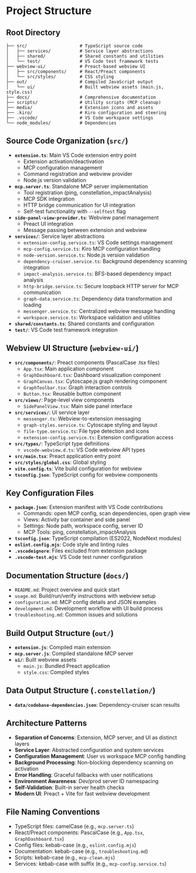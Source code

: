 # Project Structure

## Root Directory
```
├── src/                    # TypeScript source code
│   ├── services/           # Service layer abstractions
│   ├── shared/             # Shared constants and utilities
│   └── test/               # VS Code test framework tests
├── webview-ui/             # Preact-based webview UI
│   ├── src/components/     # React/Preact components
│   └── src/styles/         # CSS styling
├── out/                    # Compiled JavaScript output
│   └── ui/                 # Built webview assets (main.js, style.css)
├── docs/                   # Comprehensive documentation
├── scripts/                # Utility scripts (MCP cleanup)
├── media/                  # Extension icons and assets
├── .kiro/                  # Kiro configuration and steering
├── .vscode/                # VS Code workspace settings
└── node_modules/           # Dependencies
```

## Source Code Organization (`src/`)
- **`extension.ts`**: Main VS Code extension entry point
  - Extension activation/deactivation
  - MCP configuration management
  - Command registration and webview provider
  - Node.js version validation
- **`mcp.server.ts`**: Standalone MCP server implementation
  - Tool registration (ping, constellation_impactAnalysis)
  - MCP SDK integration
  - HTTP bridge communication for UI integration
  - Self-test functionality with `--selftest` flag
- **`side-panel-view-provider.ts`**: Webview panel management
  - Preact UI integration
  - Message passing between extension and webview
- **`services/`**: Service layer abstractions
  - `extension-config.service.ts`: VS Code settings management
  - `mcp-config.service.ts`: Kiro MCP configuration handling
  - `node-version.service.ts`: Node.js version validation
  - `dependency-cruiser.service.ts`: Background dependency scanning integration
  - `impact-analysis.service.ts`: BFS-based dependency impact analysis
  - `http-bridge.service.ts`: Secure loopback HTTP server for MCP communication
  - `graph-data.service.ts`: Dependency data transformation and loading
  - `messenger.service.ts`: Centralized webview message handling
  - `workspace.service.ts`: Workspace validation and utilities
- **`shared/constants.ts`**: Shared constants and configuration
- **`test/`**: VS Code test framework integration

## Webview UI Structure (`webview-ui/`)
- **`src/components/`**: Preact components (PascalCase .tsx files)
  - `App.tsx`: Main application component
  - `GraphDashboard.tsx`: Dashboard visualization component
  - `GraphCanvas.tsx`: Cytoscape.js graph rendering component
  - `GraphToolbar.tsx`: Graph interaction controls
  - `Button.tsx`: Reusable button component
- **`src/views/`**: Page-level view components
  - `SidePanelView.tsx`: Main side panel interface
- **`src/services/`**: UI service layer
  - `messenger.ts`: Webview-to-extension messaging
  - `graph-styles.service.ts`: Cytoscape styling and layout
  - `file-type.service.ts`: File type detection and icons
  - `extension-config.service.ts`: Extension configuration access
- **`src/types/`**: TypeScript type definitions
  - `vscode-webview.d.ts`: VS Code webview API types
- **`src/main.tsx`**: Preact application entry point
- **`src/styles/global.css`**: Global styling
- **`vite.config.ts`**: Vite build configuration for webview
- **`tsconfig.json`**: TypeScript config for webview components

## Key Configuration Files
- **`package.json`**: Extension manifest with VS Code contributions
  - Commands: open MCP config, scan dependencies, open graph view
  - Views: Activity bar container and side panel
  - Settings: Node path, workspace config, server ID
  - MCP Tools: ping, constellation_impactAnalysis
- **`tsconfig.json`**: TypeScript compilation (ES2022, NodeNext modules)
- **`eslint.config.mjs`**: Code style and linting rules
- **`.vscodeignore`**: Files excluded from extension package
- **`.vscode-test.mjs`**: VS Code test runner configuration

## Documentation Structure (`docs/`)
- `README.md`: Project overview and quick start
- `usage.md`: Build/run/verify instructions with webview setup
- `configuration.md`: MCP config details and JSON examples
- `development.md`: Development workflow with UI build process
- `troubleshooting.md`: Common issues and solutions

## Build Output Structure (`out/`)
- **`extension.js`**: Compiled main extension
- **`mcp.server.js`**: Compiled standalone MCP server
- **`ui/`**: Built webview assets
  - `main.js`: Bundled Preact application
  - `style.css`: Compiled styles

## Data Output Structure (`.constellation/`)
- **`data/codebase-dependencies.json`**: Dependency-cruiser scan results

## Architecture Patterns
- **Separation of Concerns**: Extension, MCP server, and UI as distinct layers
- **Service Layer**: Abstracted configuration and system services
- **Configuration Management**: User vs workspace MCP config handling
- **Background Processing**: Non-blocking dependency scanning on activation
- **Error Handling**: Graceful fallbacks with user notifications
- **Environment Awareness**: Dev/prod server ID namespacing
- **Self-Validation**: Built-in server health checks
- **Modern UI**: Preact + Vite for fast webview development

## File Naming Conventions
- TypeScript files: camelCase (e.g., `mcp.server.ts`)
- React/Preact components: PascalCase (e.g., `App.tsx`, `GraphDashboard.tsx`)
- Config files: kebab-case (e.g., `eslint.config.mjs`)
- Documentation: kebab-case (e.g., `troubleshooting.md`)
- Scripts: kebab-case (e.g., `mcp-clean.mjs`)
- Services: kebab-case with suffix (e.g., `mcp-config.service.ts`)